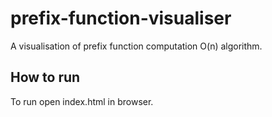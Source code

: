 # prefix-function-visualiser
A visualisation of prefix function computation O(n) algorithm.
## How to run
To run open index.html in browser.
